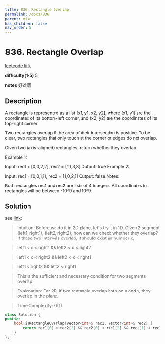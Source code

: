 ```yaml
---
title: 836. Rectangle Overlap
permalink: /docs/836
parent: misc
has_children: false
nav_order: 5
---
```

# 836. Rectangle Overlap
[leetcode link](https://leetcode.com/problems/rectangle-overlap/)

**difficulty(1-5)** 
5

**notes** 
好难啊

## Description
A rectangle is represented as a list [x1, y1, x2, y2], where (x1, y1) are the coordinates of its bottom-left corner, and (x2, y2) are the coordinates of its top-right corner.

Two rectangles overlap if the area of their intersection is positive.  To be clear, two rectangles that only touch at the corner or edges do not overlap.

Given two (axis-aligned) rectangles, return whether they overlap.

Example 1:

Input: rec1 = [0,0,2,2], rec2 = [1,1,3,3]
Output: true
Example 2:

Input: rec1 = [0,0,1,1], rec2 = [1,0,2,1]
Output: false
Notes:

Both rectangles rec1 and rec2 are lists of 4 integers.
All coordinates in rectangles will be between -10^9 and 10^9.
## Solution
see [link](https://leetcode.com/problems/rectangle-overlap/discuss/132340/C%2B%2BJavaPython-1-line-Solution-1D-to-2D):
> Intuition:
> Before we do it in 2D plane, let's try it in 1D.
> Given 2 segment (left1, right1), (left2, right2), how can we check whether they overlap?
> If these two intervals overlap, it should exist an number x,

> left1 < x < right1 && left2 < x < right2

> left1 < x < right2 && left2 < x < right1

> left1 < right2 && left2 < right1

> This is the sufficient and necessary condition for two segments overlap.

> Explanation:
> For 2D, if two rectancle overlap both on x and y, they overlap in the plane.

> Time Complexity:
> O(1)

```c++
class Solution {
public:
    bool isRectangleOverlap(vector<int>& rec1, vector<int>& rec2) {
        return rec1[0] < rec2[2] && rec2[0] < rec1[2] && rec1[1] < rec2[3] && rec2[1] < rec1[3];
    }
};
``` 

<!-- 
Default label
{: .label }

Blue label
{: .label .label-blue }

Stable
{: .label .label-green }

New release
{: .label .label-purple }

Coming soon
{: .label .label-yellow }

Deprecated
{: .label .label-red } -->
